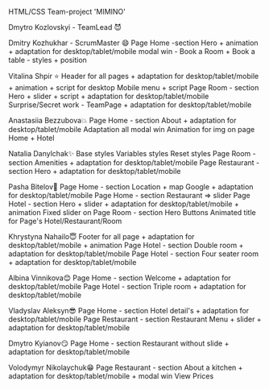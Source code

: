 HTML/CSS Team-project 'MIMINO'

Dmytro Kozlovskyi - TeamLead 😈

Dmitry Kozhukhar - ScrumMaster 😄
Page Home -section Hero + animation + adaptation for desktop/tablet/mobile
modal win - Book a Room + Book a table - styles + position

Vitalina Shpir ⭐
Header for all pages + adaptation for desktop/tablet/mobile + animation + script for desktop
Mobile menu + script
Page Room - section Hero + slider + script + adaptation for desktop/tablet/mobile
Surprise/Secret work - TeamPage + adaptation for desktop/tablet/mobile

Anastasiia Bezzubova💥
Page Home - section About + adaptation for desktop/tablet/mobile
Adaptation all modal win
Animation for img on page Home + Hotel

Natalia Danylchak✨
Base styles
Variables styles
Reset styles
Page Room - section Amenities + adaptation for desktop/tablet/mobile
Page Restaurant -section Hero + adaptation for desktop/tablet/mobile

Pasha Bitelov💪
Page Home - section Location + map Google + adaptation for desktop/tablet/mobile
Page Home - section Restaurant => slider
Page Hotel - section Hero + slider + adaptation for desktop/tablet/mobile + animation
Fixed slider on Page Room - section Hero
Buttons
Animated title for Page's Hotel/Restaurant/Room

Khrystyna Nahailo😇
Footer for all page + adaptation for desktop/tablet/mobile + animation
Page Hotel - section Double room + adaptation for desktop/tablet/mobile
Page Hotel - section Four seater room + adaptation for desktop/tablet/mobile

Albina Vinnikova😊
Page Home - section Welcome + adaptation for desktop/tablet/mobile
Page Hotel - section Triple room + adaptation for desktop/tablet/mobile

Vladyslav Aleksyn😎
Page Home - section Hotel detail's + adaptation for desktop/tablet/mobile
Page Restaurant - section Restaurant Menu + slider + adaptation for desktop/tablet/mobile

Dmytro Kyianov😏
Page Home - section Restaurant without slide + adaptation for desktop/tablet/mobile

Volodymyr Nikolaychuk😁
Page Restaurant - section About a kitchen + adaptation for desktop/tablet/mobile + modal win
View Prices
